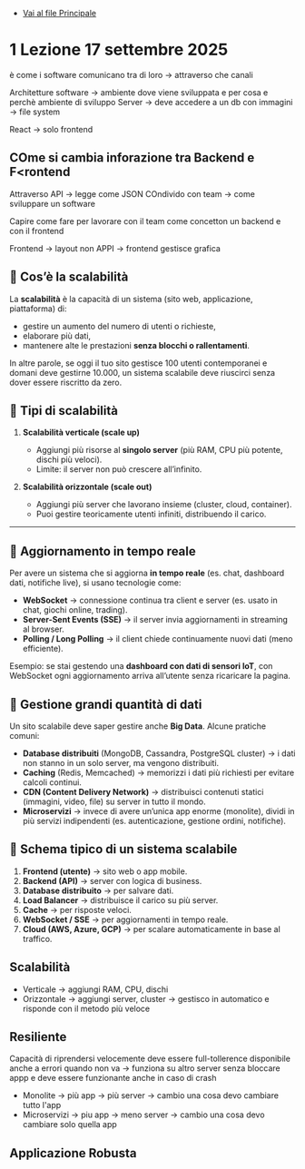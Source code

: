 - [Vai al file Principale](../../README.md)

# 1 Lezione 17 settembre 2025

è come i software comunicano tra di loro -> attraverso che canali 

Architetture software -> ambiente dove viene sviluppata e per cosa e perchè ambiente di sviluppo 
Server -> deve accedere a un db 
con immagini -> file system 

React -> solo frontend 

## COme si cambia inforazione tra Backend e F<rontend

Attraverso API -> legge come JSON 
COndivido con team -> come sviluppare un software 

Capire come fare per lavorare con il team come concetton un backend e con il frontend

Frontend -> layout non APPI -> frontend gestisce grafica 


## 🔹 Cos’è la scalabilità

La **scalabilità** è la capacità di un sistema (sito web, applicazione, piattaforma) di:

* gestire un aumento del numero di utenti o richieste,
* elaborare più dati,
* mantenere alte le prestazioni **senza blocchi o rallentamenti**.

In altre parole, se oggi il tuo sito gestisce 100 utenti contemporanei e domani deve gestirne 10.000, un sistema scalabile deve riuscirci senza dover essere riscritto da zero.

## 🔹 Tipi di scalabilità

1. **Scalabilità verticale (scale up)**

   * Aggiungi più risorse al **singolo server** (più RAM, CPU più potente, dischi più veloci).
   * Limite: il server non può crescere all’infinito.

2. **Scalabilità orizzontale (scale out)**

   * Aggiungi più server che lavorano insieme (cluster, cloud, container).
   * Puoi gestire teoricamente utenti infiniti, distribuendo il carico.

---

## 🔹 Aggiornamento in tempo reale

Per avere un sistema che si aggiorna **in tempo reale** (es. chat, dashboard dati, notifiche live), si usano tecnologie come:

* **WebSocket** → connessione continua tra client e server (es. usato in chat, giochi online, trading).
* **Server-Sent Events (SSE)** → il server invia aggiornamenti in streaming al browser.
* **Polling / Long Polling** → il client chiede continuamente nuovi dati (meno efficiente).

Esempio: se stai gestendo una **dashboard con dati di sensori IoT**, con WebSocket ogni aggiornamento arriva all’utente senza ricaricare la pagina.

## 🔹 Gestione grandi quantità di dati

Un sito scalabile deve saper gestire anche **Big Data**. Alcune pratiche comuni:

* **Database distribuiti** (MongoDB, Cassandra, PostgreSQL cluster) → i dati non stanno in un solo server, ma vengono distribuiti.
* **Caching** (Redis, Memcached) → memorizzi i dati più richiesti per evitare calcoli continui.
* **CDN (Content Delivery Network)** → distribuisci contenuti statici (immagini, video, file) su server in tutto il mondo.
* **Microservizi** → invece di avere un’unica app enorme (monolite), dividi in più servizi indipendenti (es. autenticazione, gestione ordini, notifiche).


## 🔹 Schema tipico di un sistema scalabile

1. **Frontend (utente)** → sito web o app mobile.
2. **Backend (API)** → server con logica di business.
3. **Database distribuito** → per salvare dati.
4. **Load Balancer** → distribuisce il carico su più server.
5. **Cache** → per risposte veloci.
6. **WebSocket / SSE** → per aggiornamenti in tempo reale.
7. **Cloud (AWS, Azure, GCP)** → per scalare automaticamente in base al traffico.



## Scalabilità

- Verticale -> aggiungi RAM, CPU, dischi
- Orizzontale -> aggiungi server, cluster -> gestisco in automatico e risponde con il metodo più veloce 

## Resiliente

Capacità di riprendersi velocemente deve essere full-tollerence disponibile anche a errori quando non va -> funziona su altro server senza bloccare appp e deve essere funzionante anche in caso di crash

- Monolite -> più app -> più server -> cambio una cosa devo cambiare tutto l'app
- Microservizi -> piu app -> meno server -> cambio una cosa devo cambiare solo quella app

## Applicazione Robusta